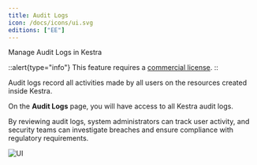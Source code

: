 ```yaml
---
title: Audit Logs
icon: /docs/icons/ui.svg
editions: ["EE"]
---
```


Manage Audit Logs in Kestra

::alert{type="info"}
This feature requires a [commercial license](/pricing).
::

Audit logs record all activities made by all users on the resources created inside Kestra.

On the **Audit Logs** page, you will have access to all Kestra audit logs.

By reviewing audit logs, system administrators can track user activity, and security teams can investigate breaches and ensure compliance with regulatory requirements.

![UI](/docs/user-interface-guide/23-EE-AuditLogs.png)

